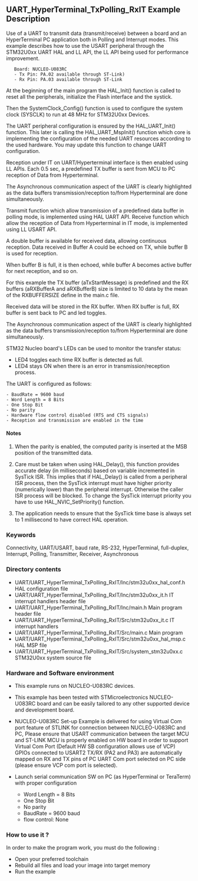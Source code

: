 ## <b>UART_HyperTerminal_TxPolling_RxIT Example Description</b>

Use of a UART to transmit data (transmit/receive)
between a board and an HyperTerminal PC application both in Polling and Interrupt
modes. This example describes how to use the USART peripheral through
the STM32U0xx UART HAL and LL API, the LL API being used for performance improvement.

       Board: NUCLEO-U083RC
       - Tx Pin: PA.02 available through ST-Link)
       - Rx Pin: PA.03 available through ST-Link

At the beginning of the main program the HAL_Init() function is called to reset
all the peripherals, initialize the Flash interface and the systick.

Then the SystemClock_Config() function is used to configure the system
clock (SYSCLK) to run at 48 MHz for STM32U0xx Devices.


The UART peripheral configuration is ensured by the HAL_UART_Init() function.
This later is calling the HAL_UART_MspInit() function which core is implementing
the configuration of the needed UART resources according to the used hardware.
You may update this function to change UART configuration.

Reception under IT on UART/Hyperterminal interface is then enabled using LL APIs.
Each 0.5 sec, a predefined TX buffer is sent from MCU to PC reception of Data from Hyperterminal.

The Asynchronous communication aspect of the UART is clearly highlighted as the
data buffers transmission/reception to/from Hyperterminal are done simultaneously.

Transmit function which allow transmission of a predefined data buffer
in polling mode, is implemented using HAL UART API.
Receive function which allow the reception of Data from Hyperterminal in
IT mode, is implemented using LL USART API.

A double buffer is available for received data, allowing continuous reception.
Data received in Buffer A could be echoed on TX, while buffer B is used for reception.

When buffer B is full, it is then echoed, while buffer A becomes active buffer for next reception, and so on.

For this example the TX buffer (aTxStartMessage) is predefined and the RX buffers (aRXBufferA and aRXBufferB)
size is limited to 10 data by the mean of the RXBUFFERSIZE define in the main.c file.

Received data will be stored in the RX buffer.
When RX buffer is full, RX buffer is sent back to PC and led toggles.

The Asynchronous communication aspect of the UART is clearly highlighted as the
data buffers transmission/reception to/from Hyperterminal are done simultaneously.

STM32 Nucleo board's LEDs can be used to monitor the transfer status:

 - LED4 toggles each time RX buffer is detected as full.
 - LED4 stays ON when there is an error in transmission/reception process.

The UART is configured as follows:

    - BaudRate = 9600 baud
    - Word Length = 8 Bits
    - One Stop Bit
    - No parity
    - Hardware flow control disabled (RTS and CTS signals)
    - Reception and transmission are enabled in the time

#### <b>Notes</b>

 1. When the parity is enabled, the computed parity is inserted at the MSB
    position of the transmitted data.

 2. Care must be taken when using HAL_Delay(), this function provides accurate delay (in milliseconds)
    based on variable incremented in SysTick ISR. This implies that if HAL_Delay() is called from
    a peripheral ISR process, then the SysTick interrupt must have higher priority (numerically lower)
    than the peripheral interrupt. Otherwise the caller ISR process will be blocked.
    To change the SysTick interrupt priority you have to use HAL_NVIC_SetPriority() function.

 3. The application needs to ensure that the SysTick time base is always set to 1 millisecond
    to have correct HAL operation.

### <b>Keywords</b>

Connectivity, UART/USART, baud rate, RS-232, HyperTerminal, full-duplex, Interrupt, Polling,
Transmitter, Receiver, Asynchronous

### <b>Directory contents</b>

  - UART/UART_HyperTerminal_TxPolling_RxIT/Inc/stm32u0xx_hal_conf.h    HAL configuration file
  - UART/UART_HyperTerminal_TxPolling_RxIT/Inc/stm32u0xx_it.h          IT interrupt handlers header file
  - UART/UART_HyperTerminal_TxPolling_RxIT/Inc/main.h                  Main program header file
  - UART/UART_HyperTerminal_TxPolling_RxIT/Src/stm32u0xx_it.c          IT interrupt handlers
  - UART/UART_HyperTerminal_TxPolling_RxIT/Src/main.c                  Main program
  - UART/UART_HyperTerminal_TxPolling_RxIT/Src/stm32u0xx_hal_msp.c     HAL MSP file
  - UART/UART_HyperTerminal_TxPolling_RxIT/Src/system_stm32u0xx.c      STM32U0xx system source file


### <b>Hardware and Software environment</b>

  - This example runs on NUCLEO-U083RC devices.

  - This example has been tested with STMicroelectronics NUCLEO-U083RC board and can be
    easily tailored to any other supported device and development board.

  - NUCLEO-U083RC Set-up
    Example is delivered for using Virtual Com port feature of STLINK for connection between NUCLEO-U083RC and PC,
    Please ensure that USART communication between the target MCU and ST-LINK MCU is properly enabled
    on HW board in order to support Virtual Com Port (Default HW SB configuration allows use of VCP)
    GPIOs connected to USART2 TX/RX (PA2 and PA3) are automatically mapped
    on RX and TX pins of PC UART Com port selected on PC side (please ensure VCP com port is selected).

  - Launch serial communication SW on PC (as HyperTerminal or TeraTerm) with proper configuration
    - Word Length = 8 Bits
    - One Stop Bit
    - No parity
    - BaudRate = 9600 baud
    - flow control: None


### <b>How to use it ?</b>

In order to make the program work, you must do the following :

 - Open your preferred toolchain
 - Rebuild all files and load your image into target memory
 - Run the example

